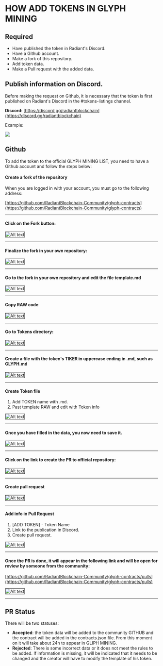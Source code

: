 # HOW ADD TOKENS IN GLYPH MINING

## Required

- Have published the token in Radiant's Discord.
- Have a Github account.
- Make a fork of this repository.
- Add token data.
- Make a Pull request with the added data.

## Publish information on Discord.

Before making the request on Github, it is necessary that the token is first published on Radiant's Discord in the #tokens-listings channel.

**Discord**: [https://discord.gg/radiantblockchain](https://discord.gg/radiantblockchain)

Example:

![](../img/ad-discord.png)

## Github

To add the token to the official GLYPH MINING LIST, you need to have a Github account and follow the steps below:

#### Create a fork of the repository

When you are logged in with your account, you must go to the following address:

[https://github.com/RadiantBlockchain-Community/glyph-contracts](https://github.com/RadiantBlockchain-Community/glyph-contracts)

----

#### Click on the Fork button:

<img src="../img/github-fork.png" alt="Alt text" style="border: solid 0.1em;">

----

#### Finalize the fork in your own repository:

<img src="../img/github-fork2.png" alt="Alt text" style="border: solid 0.1em;">

----

####  Go to the fork in your own repository and edit the file template.md

<img src="../img/into-template.png" alt="Alt text" style="border: solid 0.1em;">

----

#### Copy RAW code

<img src="../img/copy-template.png" alt="Alt text" style="border: solid 0.1em;">

----

#### Go to Tokens directory:

<img src="../img/go-tokens.png" alt="Alt text" style="border: solid 0.1em;">

----

#### Create a file with the token's TIKER in uppercase ending in .md, such as GLYPH.md

<img src="../img/create-token.png" alt="Alt text" style="border: solid 0.1em;">

----

#### Create Token file  

1. Add TOKEN name with .md.
2. Past template RAW and edit with Token info

<img src="../img/create-token2.png" alt="Alt text" style="border: solid 0.1em;">

----

#### Once you have filled in the data, you now need to save it.

<img src="../img/save-token-info.png" alt="Alt text" style="border: solid 0.1em;">

----

#### Click on the link to create the PR to official repository:

<img src="../img/create-pr.png" alt="Alt text" style="border: solid 0.1em;">

----

#### Create pull request

<img src="../img/create-pr2.png" alt="Alt text" style="border: solid 0.1em;">

----

#### Add info in Pull Request  
1. [ADD TOKEN] - Token Name
2. Link to the publication in Discord.
3. Create pull request.

<img src="../img/create-pr3.png" alt="Alt text" style="border: solid 0.1em;">

----

#### Once the PR is done, it will appear in the following link and will be open for review by someone from the community:

[https://github.com/RadiantBlockchain-Community/glyph-contracts/pulls](https://github.com/RadiantBlockchain-Community/glyph-contracts/pulls)

<img src="../img/create-pr4.png" alt="Alt text" style="border: solid 0.1em;">

----

## PR Status

There will be two statuses:

- **Accepted**: the token data will be added to the community GITHUB and the contract will be added in the contracts.json file. From this moment on it will take about 24h to appear in GLIPH MINING.  
- **Rejected**: There is some incorrect data or it does not meet the rules to be added. If information is missing, it will be indicated that it needs to be changed and the creator will have to modify the template of his token.